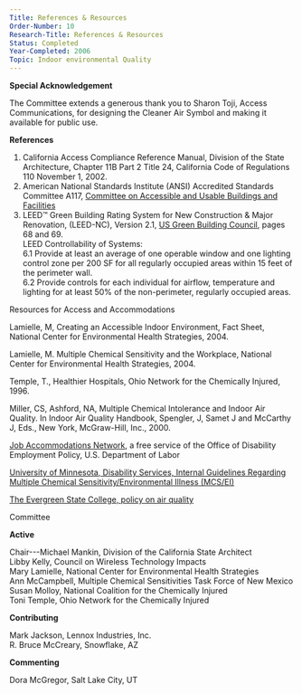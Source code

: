 ```yaml
---
Title: References & Resources
Order-Number: 10
Research-Title: References & Resources
Status: Completed
Year-Completed: 2006
Topic: Indoor environmental Quality
---
```


**Special Acknowledgement**

The Committee extends a generous thank you to Sharon Toji, Access Communications, for designing the Cleaner Air Symbol and making it available for public use.

**References**

1.  California Access Compliance Reference Manual, Division of the State Architecture, Chapter 11B Part 2 Title 24, California Code of Regulations 110 November 1, 2002.
2.  American National Standards Institute (ANSI) Accredited Standards Committee A117, [Committee on Accessible and Usable Buildings and Facilities](http://www.iccsafe.org/cs/standards/A117/)
3.  LEED™ Green Building Rating System for New Construction & Major Renovation, (LEED-NC), Version 2.1, [US Green Building Council](http://www.usgbc.org/), pages 68 and 69.\
    LEED Controllability of Systems:\
    6.1 Provide at least an average of one operable window and one lighting control zone per 200 SF for all regularly occupied areas within 15 feet of the perimeter wall.\
    6.2 Provide controls for each individual for airflow, temperature and lighting for at least 50% of the non-perimeter, regularly occupied areas.

Resources for Access and Accommodations

Lamielle, M, Creating an Accessible Indoor Environment, Fact Sheet, National Center for Environmental Health Strategies, 2004.

Lamielle, M. Multiple Chemical Sensitivity and the Workplace, National Center for Environmental Health Strategies, 2004.

Temple, T., Healthier Hospitals, Ohio Network for the Chemically Injured, 1996.

Miller, CS, Ashford, NA, Multiple Chemical Intolerance and Indoor Air Quality. In Indoor Air Quality Handbook, Spengler, J, Samet J and McCarthy J, Eds., New York, McGraw-Hill, Inc., 2000.

[Job Accommodations Network](http://www.jan.wvu.edu/), a free service of the Office of Disability Employment Policy, U.S. Department of Labor

[University of Minnesota, Disability Services, Internal Guidelines Regarding Multiple Chemical Sensitivity/Environmental Illness (MCS/EI)](http://diversity.umn.edu/disability/)

[The Evergreen State College, policy on air quality](http://www.evergreen.edu/policies/g-air.htm)

Committee

**Active**

Chair---Michael Mankin, Division of the California State Architect\
Libby Kelly, Council on Wireless Technology Impacts\
Mary Lamielle, National Center for Environmental Health Strategies\
Ann McCampbell, Multiple Chemical Sensitivities Task Force of New Mexico\
Susan Molloy, National Coalition for the Chemically Injured\
Toni Temple, Ohio Network for the Chemically Injured

**Contributing**

Mark Jackson, Lennox Industries, Inc.\
R. Bruce McCreary, Snowflake, AZ

**Commenting**

Dora McGregor, Salt Lake City, UT
